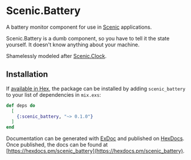 # Scenic.Battery

A battery monitor component for use in 
[Scenic](https://github.com/boydm/scenic) applications.

Scenic.Battery is a dumb component, so you have to tell it the state yourself.
It doesn't know anything about your machine.

Shamelessly modeled after 
[Scenic.Clock](https://github.com/boydm/scenic_clock).

## Installation

If [available in Hex](https://hex.pm/docs/publish), the package can be installed
by adding `scenic_battery` to your list of dependencies in `mix.exs`:

```elixir
def deps do
  [
    {:scenic_battery, "~> 0.1.0"}
  ]
end
```

Documentation can be generated with [ExDoc](https://github.com/elixir-lang/ex_doc)
and published on [HexDocs](https://hexdocs.pm). Once published, the docs can
be found at [https://hexdocs.pm/scenic_battery](https://hexdocs.pm/scenic_battery).

